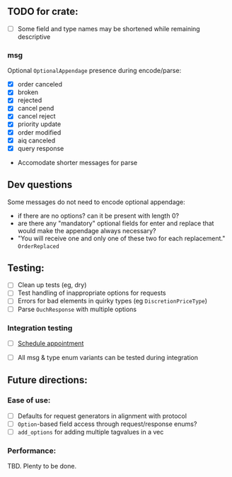 
## TODO for crate:
- [ ] Some field and type names may be shortened while remaining descriptive

### msg
Optional `OptionalAppendage` presence during encode/parse:
- [x] order canceled
- [x] broken
- [x] rejected
- [x] cancel pend
- [x] cancel reject
- [x] priority update
- [x] order modified
- [x] aiq canceled
- [x] query response
- Accomodate shorter messages for parse

## Dev questions
Some messages do not need to encode optional appendage:
- if there are no options? can it be present with length 0?
- are there any "mandatory" optional fields for enter and replace that would make the appendage always necessary?
- "You will receive one and only one of these two for each replacement." `OrderReplaced`

## Testing:
- [ ] Clean up tests (eg, dry)
- [ ] Test handling of inappropriate options for requests
- [ ] Errors for bad elements in quirky types (eg `DiscretionPriceType`)
- [ ] Parse `OuchResponse` with multiple options

### Integration testing
- [ ] [Schedule appointment](https://www.nasdaqtrader.com/Trader.aspx?id=TestingFacility)
- [ ] All msg & type enum variants can be tested during integration


## Future directions:
### Ease of use:
- [ ] Defaults for request generators in alignment with protocol
- [ ] `Option`-based field access through request/response enums?
- [ ] `add_options` for adding multiple tagvalues in a vec

### Performance:
TBD. Plenty to be done.
